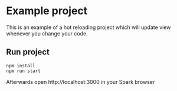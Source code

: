 # Example project
This is an example of a hot reloading project which will update view whenever you change your code.

## Run project
```console
npm install
npm run start
```

Afterwards open http://localhost:3000 in your Spark browser